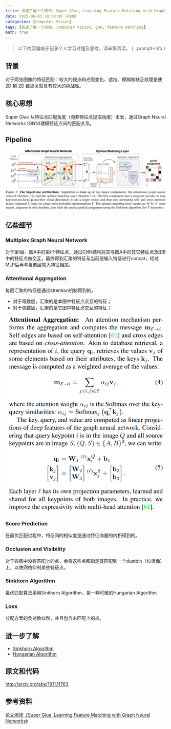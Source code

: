 ```yaml
---
title: 快速了解一个网络：Super Glue, Learning Feature Matching with Graph Neural Networks
date: 2025-06-03 10:30:00 +0800
categories: [Computer Vision]
tags: [快速了解一个网络, computer vision, gnn, feature matching]
math: true
---
```


> 以下内容偏向于记录个人学习过程及思考，请审慎阅读。
{: .prompt-info }

## 背景

对于两张图像的特征匹配：较大的视点和光照变化、遮挡、模糊和缺乏纹理是使 2D 到 2D 数据关联具有较大的挑战性。

## 核心思想

Super Glue 从特征点匹配角度（而非特征点提取角度）出发，通过Graph Neural Networks (GNN)建模特征点间的匹配关系。

## Pipeline

![super-glue-pipeline](assets/img/super-glue-pipeline.png)

## 亿些细节

### Multiplex Graph Neural Network

对于第l层、图A中的第i个特征点，通过GNN结构将其与图A中的其它特征点及图B中的特征点做交互，最终得到汇聚的特征与当前层输入特征进行concat，经过MLP后再与当前层输入特征相加。

### Attentional Aggregation

每层汇聚的特征是通过attention机制得到的。

- 对于奇数层，汇聚的是本图中特征点交互的特征；
- 对于偶数层，汇聚的是它图中特征点交互的特征；

![super-glue-attention](assets/img/super-glue-attention.png)

### Score Prediction

在最优匹配过程中，特征间的相似度是通过特征向量的内积得到的。

### Occlusion and Visibility

对于各图中没有匹配上的点，会将这些点都指定其匹配到一个dustbin（垃圾桶）上，以使网络抑制某些特征点。

### Sinkhorn Algorithm

最优匹配算法采用Sinkhorn Algorithm，是一种可微的Hungarian Algorithm

### Loss

分配方案的负对数似然，并且包含未匹配上的点。

## 进一步了解

- [Sinkhorn Algorithm](https://blog.csdn.net/zsfcg/article/details/112510577)
- [Hungarian Algorithm](https://en.wikipedia.org/wiki/Hungarian_algorithm)

## 原文和代码

<http://arxiv.org/abs/1911.11763>

## 参考资料

[论文阅读《Super Glue, Learning Feature Matching with Graph Neural Networks》](https://blog.csdn.net/weixin_40957452/article/details/123611466 "论文阅读《Super Glue, Learning Feature Matching with Graph Neural Networks》")